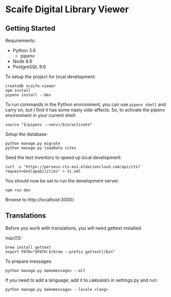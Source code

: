 # Scaife Digital Library Viewer

## Getting Started

Requirements:

* Python 3.6
  * pipenv
* Node 8.6
* PostgreSQL 9.6

To setup the project for local development:

```
createdb scaife-viewer
npm install
pipenv install --dev
```

To run commands in the Python environment, you can use `pipenv shell` and carry on, but I find it has some nasty side-affects. So, to activate the pipenv environment in your current shell:

```
source "$(pipenv --venv)/bin/activate"
```

Setup the database:

```
python manage.py migrate
python manage.py loaddata sites
```

Seed the text inventory to speed up local development:

```
curl -s "https://perseus-cts.eu1.eldarioncloud.com/api/cts?request=GetCapabilities" > ti.xml
```

You should now be set to run the development server:

```
npm run dev
```

Browse to http://localhost:3000/.

## Translations

Before you work with translations, you will need gettext installed.

macOS:

    brew install gettext
    export PATH="$PATH:$(brew --prefix gettext)/bin"

To prepare messages:

    python manage.py makemessages --all

If you need to add a language; add it to `LANGUAGES` in settings.py and run:

    python manage.py makemessages --locale <lang>
